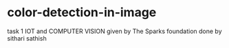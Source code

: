 # color-detection-in-image
task 1 IOT and COMPUTER VISION given by The Sparks foundation
done by sithari sathish
